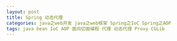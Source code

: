 ```yaml
---
layout: post
title: Spring 动态代理
categories: java之web开发 java之web框架 Spring之IoC Spring之AOP 
tags: java bean IoC AOP 面向切面编程 代理 动态代理 Proxy CGLib 
---
```


